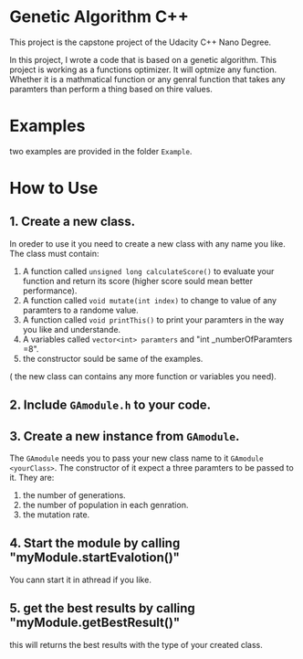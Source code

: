# Genetic Algorithm C++

This project is the capstone project of the Udacity C++ Nano Degree.

In this project, I wrote a code that is based on a genetic algorithm. This project is working as a functions optimizer. It will optmize any function. Whether it is a mathmatical function or any genral function that takes any paramters than perform a thing based on thire values.



# Examples

two examples are provided in the folder `Example`.

# How to Use


## 1. Create a new class.

In oreder to use it you need to create a new class with any name you like. The class must contain:
1. A function called `unsigned long calculateScore()` to evaluate your function and return its score (higher score sould mean better performance).
2. A function called `void mutate(int index)` to change to value of any paramters to a randome value.
3. A function called `void printThis()` to print your paramters in the way you like and understande.
4. A variables called `vector<int> paramters`  and  "int _numberOfParamters =8".
5. the constructor sould be same of the examples.

( the new class can contains any more function or variables you need).

## 2. Include `GAmodule.h` to your code.
## 3. Create a new instance from `GAmodule`.
The `GAmodule` needs you to pass your new class name to it `GAmodule <yourClass>`. The constructor of it expect a three paramters to be passed to it. They are:
1. the number of generations.
2. the number of population in each genration.
3. the mutation rate.

## 4. Start the module by calling "myModule.startEvalotion()"
You cann start it in athread if you like.

## 5. get the best results by calling "myModule.getBestResult()"
this will returns the best results with the type of your created class.




